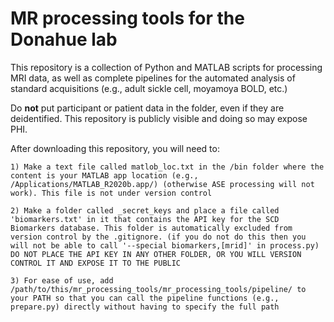 # MR processing tools for the Donahue lab

This repository is a collection of Python and MATLAB scripts for processing MRI data, as well as complete pipelines for the automated analysis of standard acquisitions (e.g., adult sickle cell, moyamoya BOLD, etc.)

Do **not** put participant or patient data in the folder, even if they are deidentified. This repository is publicly visible and doing so may expose PHI.


After downloading this repository, you will need to:

	1) Make a text file called matlob_loc.txt in the /bin folder where the content is your MATLAB app location (e.g., /Applications/MATLAB_R2020b.app/) (otherwise ASE processing will not work). This file is not under version control

	2) Make a folder called _secret_keys and place a file called 'biomarkers.txt' in it that contains the API key for the SCD Biomarkers database. This folder is automatically excluded from version control by the .gitignore. (if you do not do this then you will not be able to call '--special biomarkers,[mrid]' in process.py) DO NOT PLACE THE API KEY IN ANY OTHER FOLDER, OR YOU WILL VERSION CONTROL IT AND EXPOSE IT TO THE PUBLIC

	3) For ease of use, add /path/to/this/mr_processing_tools/mr_processing_tools/pipeline/ to your PATH so that you can call the pipeline functions (e.g., prepare.py) directly without having to specify the full path